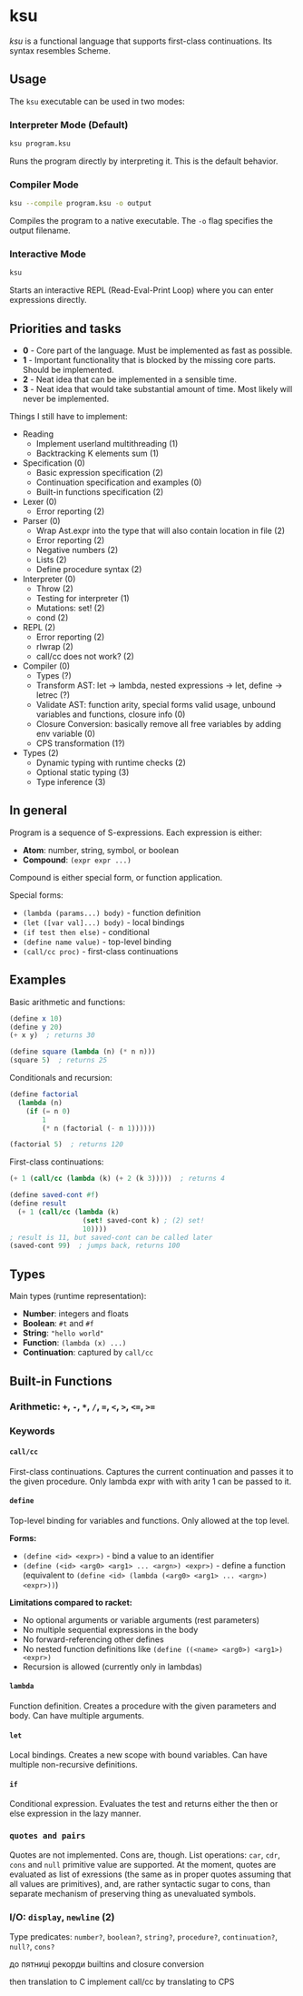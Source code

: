 # ksu

*ksu* is a functional language that supports first-class continuations.
Its syntax resembles Scheme.

## Usage

The `ksu` executable can be used in two modes:

### Interpreter Mode (Default)
```bash
ksu program.ksu
```
Runs the program directly by interpreting it. This is the default behavior.

### Compiler Mode
```bash
ksu --compile program.ksu -o output
```
Compiles the program to a native executable. The `-o` flag specifies the output filename.

### Interactive Mode
```bash
ksu
```
Starts an interactive REPL (Read-Eval-Print Loop) where you can enter expressions directly.

## Priorities and tasks

- **0** - Core part of the language. Must be implemented as fast as possible.
- **1** - Important functionality that is blocked by the missing core parts. Should be implemented. 
- **2** - Neat idea that can be implemented in a sensible time. 
- **3** - Neat idea that would take substantial amount of time. Most likely will never be implemented.

Things I still have to implement:
  - Reading
    - Implement userland multithreading (1)
    - Backtracking K elements sum (1)
  - Specification (0)
    - Basic expression specification (2)
    - Continuation specification and examples (0)
    - Built-in functions specification (2)
  - Lexer (0)
    - Error reporting (2)
  - Parser (0)
    - Wrap Ast.expr into the type that will also contain location in file (2)
    - Error reporting (2)
    - Negative numbers (2)
    - Lists (2)
    - Define procedure syntax (2)
  - Interpreter (0)
    - Throw (2)
    - Testing for interpreter (1)
    - Mutations: set! (2)
    - cond (2)
  - REPL (2)
    - Error reporting (2)
    - rlwrap (2)
    - call/cc does not work? (2)
  - Compiler (0)
    - Types (?)
    - Transform AST: let -> lambda, nested expressions -> let, define -> letrec (?)
    - Validate AST: function arity, special forms valid usage, unbound variables and functions, closure info (0)
    - Closure Conversion: basically remove all free variables by adding env variable (0)
    - CPS transformation (1?)
  - Types (2)
    - Dynamic typing with runtime checks (2)
    - Optional static typing (3)
    - Type inference (3)

## In general

Program is a sequence of S-expressions. Each expression is either:
- **Atom**: number, string, symbol, or boolean
- **Compound**: `(expr expr ...)`

Compound is either special form, or function application.

Special forms:
- `(lambda (params...) body)` - function definition
- `(let ([var val]...) body)` - local bindings  
- `(if test then else)` - conditional
- `(define name value)` - top-level binding
- `(call/cc proc)` - first-class continuations

## Examples

Basic arithmetic and functions:
```scheme
(define x 10)
(define y 20)
(+ x y)  ; returns 30

(define square (lambda (n) (* n n)))
(square 5)  ; returns 25
```

Conditionals and recursion:
```scheme
(define factorial 
  (lambda (n)
    (if (= n 0) 
        1 
        (* n (factorial (- n 1))))))

(factorial 5)  ; returns 120
```

First-class continuations:
```scheme
(+ 1 (call/cc (lambda (k) (+ 2 (k 3)))))  ; returns 4

(define saved-cont #f)
(define result
  (+ 1 (call/cc (lambda (k) 
                  (set! saved-cont k) ; (2) set!
                  10))))
; result is 11, but saved-cont can be called later
(saved-cont 99)  ; jumps back, returns 100
```

## Types

Main types (runtime representation):
- **Number**: integers and floats
- **Boolean**: `#t` and `#f`  
- **String**: `"hello world"`
- **Function**: `(lambda (x) ...)`
- **Continuation**: captured by `call/cc`

## Built-in Functions

### Arithmetic: `+`, `-`, `*`, `/`, `=`, `<`, `>`, `<=`, `>=`

### Keywords

#### `call/cc`
First-class continuations. Captures the current continuation and passes it to the given procedure. Only lambda expr with with arity 1 can be passed to it.

#### `define`
Top-level binding for variables and functions. Only allowed at the top level.

**Forms:**
- `(define <id> <expr>)` - bind a value to an identifier
- `(define (<id> <arg0> <arg1> ... <argn>) <expr>)` - define a function (equivalent to `(define <id> (lambda (<arg0> <arg1> ... <argn>) <expr>))`)

**Limitations compared to racket:**
- No optional arguments or variable arguments (rest parameters)
- No multiple sequential expressions in the body
- No forward-referencing other defines
- No nested function definitions like `(define ((<name> <arg0>) <arg1>) <expr>)`
- Recursion is allowed (currently only in lambdas)

#### `lambda`
Function definition. Creates a procedure with the given parameters and body. Can have multiple arguments.

#### `let`
Local bindings. Creates a new scope with bound variables. Can have multiple non-recursive definitions.

#### `if`
Conditional expression. Evaluates the test and returns either the then or else expression in the lazy manner.

### `quotes and pairs`

Quotes are not implemented. Cons are, though.
List operations: `car`, `cdr`, `cons` and `null` primitive value are supported.
At the moment, quotes are evaluated as list of exressions (the same as in proper quotes assuming that all values are primitives), and, 
are rather syntactic sugar to cons, than separate mechanism of preserving thing as unevaluated symbols.


### I/O: `display`, `newline` (2)
Type predicates: `number?`, `boolean?`, `string?`, `procedure?`, `continuation?`, `null?`, `cons?`


до пятниці
рекорди
builtins 
and closure conversion

then translation to C 
implement call/cc by translating to CPS
